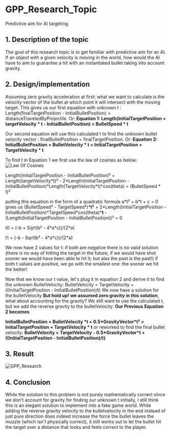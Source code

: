 # GPP_Research_Topic
Predictive aim for AI targeting.

## 1. Description of the topic

The goal of this research topic is to get familiar with predictive aim for an AI. 
If an object with a given velocity is moving in the world, how would the AI have to aim to guarantee a hit with an instantiated bullet taking into account gravity.

## 2. Design/implementation
Assuming zero gravity acceleration at first: what we want to calculate is the velocity vector of the bullet at which point it will intersect with the moving target.
This gives us our first equation with unknown t : Length(finalTargetPosition - initialBulletPosition) = distanceTraveledByProjectile. Or: 
**Equation 1: Length(InitialTargetPosition + targetVelocity * t - InitialBulletPosition) = BulletSpeed * t**

Our second equation will use this calculated t to find the unknown bullet velocity vector : finalBulletPosition = finalTargetPosition. Or:
**Equation 2: InitialBulletPosition + BulletVelocity * t = InitialTargetPosition + TargetVelocity * t**

To find t in Equation 1 we first use the law of cosines as below:
![Law Of Cosines](https://user-images.githubusercontent.com/97388368/150339295-f258d3ff-bb60-4245-9134-29a1c3c18691.jpg)

 Length(InitialTargetPosition - InitialBulletPosition)² + Length(targetVelocity\*t)² - 2\*Length(InitialTargetPosition - InitialBulletPosition)\*Length(TargetVelocity\*t)\*cos(theta) = (BulletSpeed \* t)²
 
 
 putting this equation in the form of a quadratic formula a\*t² + b\*t + c = 0 gives us 
 (BulletSpeed² - TargetSpeed²)\***t²** + 2\*Length(InitialTargetPosition - InitialBulletPosition)\*TargetSpeed\*cos(theta)\***t** - (Length(InitialTargetPosition - InitialBulletPosition))² = 0
 
 t0 = (-b + Sqrt(b² - 4\*a\*c))/(2\*a)
 
 t1 = (-b - Sqrt(b² - 4\*a\*c))/(2\*a)
 
 We now have 2 values for t: if both are negative there is no valid solution (there is no way of hitting the target in the future, if we would have shot sooner we would have been able to hit it; but alas the past is the past!)
 if both t values are positive, we go with the smallest one: the sooner we hit the better!
 
 Now that we know our t value, let's plug it in equation 2 and derive it to find the unknown BulletVelocity:
 BulletVelocity = TargetVelocity + ((InitialTargetPosition - InitialBulletPosition)/t)
 We now have a solution for the bulletVelocity **But hold up! we assumed zero gravity in this solution**, what about accounting for the gravity?
 We still want to use the calculated t, but we add the reverse gravity to the bulletVelocity. **Our Previous Equation 2 becomes**
 
 **InitialBulletPosition + BulletVelocity \*t + 0.5\*GravityVector\*t² = InitialTargetPosition + TargetVelocity * t**
 or reworked to find the final bullet velocity:
 **BulletVelocity = TargetVelocity - 0.5\*GravityVector\*t + ((InitialTargetPosition - InitialBulletPosition)/t)**
 
 ## 3. Result
 ![GPP_Research](https://user-images.githubusercontent.com/97388368/150355400-4d7f934c-8ee1-45d4-8ba8-5f56ea35c964.gif)

 
 ## 4. Conclusion
 While the solution to this problem is not purely mathematically correct since we don't account for gravity for finding our unknown t initially, I still think this is an elegant solution to implement into a fake game world. While adding the reverse gravity velocity to the bulletvelocity in the end instead of just pure direction does indeed increase the force the bullet leaves the muzzle (which isn't physically correct), it still works out to let the bullet hit the target over a distance that looks and feels correct to the player.
